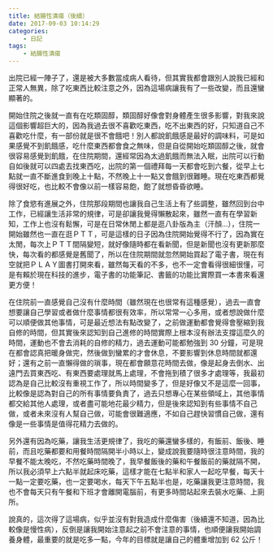 ```yaml
---
title: 結腸性潰瘍（後續）
date: 2017-09-03 10:14:29
categories:
    - 日記
tags:
    - 結腸性潰瘍
---
```


出院已經一陣子了，還是被大多數當成病人看待，但其實我都會跟別人說我已經和正常人無異，除了吃東西比較注意之外，因為這場病讓我有了一些改變，而且還蠻顯著的。

<!--more-->

開始住院之後就一直有在吃類固醇，類固醇好像會對身體產生很多影響，對我來說這個影響超巨大的，因為我過去很不喜歡吃東西，吃不出東西的好，只知道自己不喜歡吃什麼，有一部份就是很不會餓吧！別人都說飢餓感是最好的調味料，可是如果感覺不到飢餓感，吃什麼東西都會食之無味，但是自從開始吃類固醇之後，就會很容易感覺到飢餓，在住院期間，還經常因為太過飢餓而無法入眠，出院可以行動自如後就可以四處去找東西吃，出院的第一個禮拜每一天都會吃到六餐，從早上七點就一直不斷進食到晚上十點，不然晚上十一點又會餓到很難睡。現在吃東西都覺得很好吃，也比較不會像以前一樣容易飽，飽了就想昏昏欲睡。

除了食慾有進展之外，住院那段期間也讓我自己生活上有了些調整，雖然回到台中工作，已經讓生活非常的規律，可是卻讓我覺得懶散起來，雖然一直有在學習新知，工作上也沒有鬆懈，可是在日常休閒上都是逛八卦版為主（汗顏...），住院一開始雖然也一直在逛ＰＴＴ，可是這樣的日子因為住院開始覺得不行了，因為實在太閒，每次上ＰＴＴ間隔變短，就好像隨時都在看新聞，但是新聞也沒有更新那麼快，每次看的都感覺是舊聞了，所以在住院期間就忽然開始買起了電子書，現在有空就把ＰＬＡＹ圖書打開來看，雖然每天看的不多，也不一定會看得很細很懂，可是有賴於現在科技的進步，電子書的功能筆記、書籤的功能比實際買一本書來看還更方便！

在住院前一直感覺自己沒有什麼時間（雖然現在也很常有這種感覺），過去一直會想要讓自己學習或者做什麼事情都很有效率，所以常常一心多用，或者想說做什麼可以順便做其他事情，可是最近想法有點改變了，之前做運動都會覺得會壓縮到我自修的時間，但其實後來認知到自己進修的時間實際上根本沒有辦法支撐這麼久的時間，運動也不會去消耗的自修的精力，過去運動可能都勉強到 30 分鐘，可是現在都會認真把暖身做完，然後做到蠻累的才會休息，不要影響到休息時間就都還好；還有之前一直懶得做的瑣事，現在都會願意花時間去做，像是起身去倒水、出遠門去買東西吃、有東西要處理就馬上處理，不會拖到積了很多才處理等，我最初認為是自己比較沒有重視工作了，所以時間變多了，但是好像又不是這麼一回事，比較像是認為對自己的所有事情要負責了，過去只想專心在某些領域上，其他事情都交給其他人處理，或者盡可能地花最少精力，但是後來認知到有些事情不自己做，或者未來沒有人幫自己做，可能會很難適應，不如自己趕快習慣自己做，還有像是一些事情是值得花精力去做的。

另外還有因為吃藥，讓我生活更規律了，我吃的藥還蠻多樣的，有飯前、飯後、睡前，而且吃藥都要和用餐時間隔開半小時以上，變成說我要隨時很注意時間，我的早餐不能太晚吃，不然吃藥時間晚了，我早餐飯後的藥和午餐飯前的藥就隔不開，所以我必須早上六點半就起床吃藥，這樣才能在七點半和家人一起吃早餐，每天十一點一定要吃藥，也一定要喝水，每天下午五點半也是，吃藥讓我更注意時間，我也不會每天只有午餐和下班才會離開電腦前，有更多時間站起來去裝水吃藥、上廁所。

說真的，這次得了這場病，似乎並沒有對我造成什麼傷害（後續還不知道，因為比較像是慢性病），反倒是讓我開始注意起之前不會注意的事情，也順便讓我開始調養身體，最重要的就是吃多一點，今年的目標就是讓自己的體重增加到 62 公斤！
